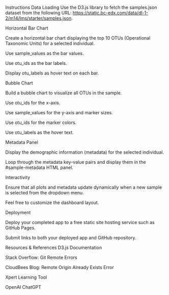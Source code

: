 Instructions
Data Loading
Use the D3.js library to fetch the samples.json dataset from the following URL:
https://static.bc-edx.com/data/dl-1-2/m14/lms/starter/samples.json.

Horizontal Bar Chart

Create a horizontal bar chart displaying the top 10 OTUs (Operational Taxonomic Units) for a selected individual.

Use sample_values as the bar values.

Use otu_ids as the bar labels.

Display otu_labels as hover text on each bar.

Bubble Chart

Build a bubble chart to visualize all OTUs in the sample.

Use otu_ids for the x-axis.

Use sample_values for the y-axis and marker sizes.

Use otu_ids for the marker colors.

Use otu_labels as the hover text.

Metadata Panel

Display the demographic information (metadata) for the selected individual.

Loop through the metadata key-value pairs and display them in the #sample-metadata HTML panel.

Interactivity

Ensure that all plots and metadata update dynamically when a new sample is selected from the dropdown menu.

Feel free to customize the dashboard layout.

Deployment

Deploy your completed app to a free static site hosting service such as GitHub Pages.

Submit links to both your deployed app and GitHub repository.

Resources & References
D3.js Documentation

Stack Overflow: Git Remote Errors

CloudBees Blog: Remote Origin Already Exists Error

Xpert Learning Tool

OpenAI ChatGPT


